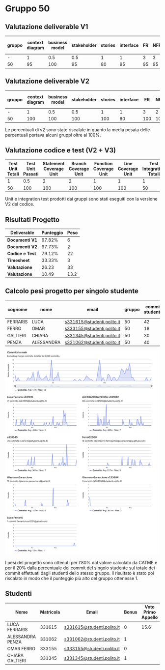 # Gruppo 50

## Valutazione deliverable V1

| gruppo | context diagram | business model | stakeholder | stories | interface | FR | NFR | use cases diagram | use cases | scenario | Glossary | DeploymentDiagram | functionality | estimation doc | precisione valori estimation | valutazione |
| --- | --- | --- | --- | --- | --- | --- | --- | --- | --- | --- | --- | --- | --- | --- | --- | --- |
| - | 1 | 0.5 | 0.5 | 1 | 1 | 3 | 3 | 1 | 5 | 5 | 5 | 2 | 1 | 2 | 2 | 33 |
| 50 | 95 | 100 | 95 | 80 | 95 | 95 | 95 | 95 | 100 | 100 | 95 | 90 | 100 | 95 | 99.97 | 97.82 |


## Valutazione deliverable V2



| gruppo | context diagram | business model | stakeholder | stories | interface | FR | NFR | ACCESS RIGHTS | use cases diagram | use cases | scenario | Glossary | DeploymentDiagram | functionality | estimation | precisione valori estimation | valutazione |
| --- | --- | --- | --- | --- | --- | --- | --- | --- | --- | --- | --- | --- | --- | --- | --- | --- | --- |
| - | 1 | 0.5 | 0.5 | 1 | 1 | 3 | 2 | 1 | 1 | 5 | 5 | 5 | 2 | 1 | 2 | 2 | 33 |
| 50 | 100 | 100 | 100 | 100 | 80 | 100 | 100 | 100 | 100 | 100 | 100 | 100 | 80 | 90 | 95 | 99.26 | 99.06 |


Le percentuali di v2 sono state riscalate in quanto la media pesata delle percentuali portava alcuni gruppi oltre al 100%.

## Valutazione codice e test (V2 + V3)



| Test Unit Totali | Test Unit Passati | Statement Coverage Unit | Branch Coverage Unit | Function Coverage Unit | Line Coverage Unit | Test Integration Totali | Test Integration Falliti | Statement Coverage Integration | Branch Coverage Integration | Function Coverage Integration | Line Coverage Integration | Correttezza V2 | Correttezza V3 | valutazione |
| --- | --- | --- | --- | --- | --- | --- | --- | --- | --- | --- | --- | --- | --- | --- |
| 1 | 0.5 | 2 | 2 | 1 | 1 | 1 | 0.5 | 2 | 2 | 1 | 1 | 16 | 2 | 33 |
| 50 | 100 | 100 | 100 | 100 | 100 | 50 | 75 | 75 | 50 | 75 | 75 | 76.4705882352941 | 100 | 79.12 |


 Unit e integration test prodotti dai gruppi sono stati eseguiti con la versione V2 del codice.


## Risultati Progetto

| Deliverable | Punteggio | Peso |
| --- | --- | --- |
| **Documenti V1** | 97.82% | 6 |
| **Documenti V2** | 97.73% | 2 |
| **Codice e Test** | 79.12% | 22 |
| **Timesheet** | 33.33% | 3 |
| **Valutazione** | 26.23 | 33 |
| **Valutazione** | 10.49 | 13.2 |

## Calcolo pesi progetto per singolo studente

| cognome | nome | email | gruppo | commit studente | commit totali | commit sul totale | coefficiente catme | coefficiente pesato | coefficiente progetto |
| --- | --- | --- | --- | --- | --- | --- | --- | --- | --- |
| FERRARIS | LUCA | s331615@studenti.polito.it | 50 | 42 | 130 | 0.32 | 1.00 | 0.86 | 0.96 |
| FERRO | OMAR | s333155@studenti.polito.it | 50 | 18 | 130 | 0.14 | 1.00 | 0.83 | 0.92 |
| GALTIERI | CHIARA | s331345@studenti.polito.it | 50 | 30 | 130 | 0.23 | 0.94 | 0.80 | 0.89 |
| PENZA | ALESSANDRA | s331062@studenti.polito.it | 50 | 40 | 130 | 0.31 | 1.05 | 0.90 | 1.00 |

![Commit gruppo 50](./50.png)

 I pesi del progetto sono ottenuti per l'80% dal valore calcolato da CATME e per il 20% dalla percentuale dei commit del singolo studente sul totale dei commit effettuati dagli studenti dello stesso gruppo. Il risultato è stato poi riscalato in modo che il punteggio più alto del gruppo ottenesse 1.

## Studenti

| Nome | Matricola | Email | Bonus | Voto Primo Appello | Voto Secondo Appello | Voto Progetto | Voto Finale |
| --- | --- | --- | --- | --- | --- | --- | --- |
| LUCA FERRARIS | 331615 | s331615@studenti.polito.it | 0 | 15.6 | | 10.06 | 26 |
| ALESSANDRA PENZA | 331062 | s331062@studenti.polito.it | 1 | | 12.6  | 10.49 | 24 |
| OMAR FERRO | 333155 | s333155@studenti.polito.it | 0 |  | | 9.63  |  |
| CHIARA GALTIERI | 331345 | s331345@studenti.polito.it | 1 | | 14.7 | 9.29 | 25  |
